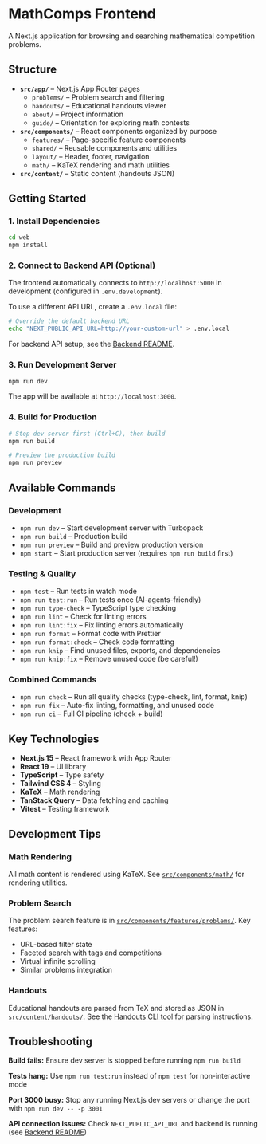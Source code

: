 # MathComps Frontend

A Next.js application for browsing and searching mathematical competition problems.

## Structure

- **`src/app/`** – Next.js App Router pages
  - `problems/` – Problem search and filtering
  - `handouts/` – Educational handouts viewer
  - `about/` – Project information
  - `guide/` – Orientation for exploring math contests
- **`src/components/`** – React components organized by purpose
  - `features/` – Page-specific feature components
  - `shared/` – Reusable components and utilities
  - `layout/` – Header, footer, navigation
  - `math/` – KaTeX rendering and math utilities
- **`src/content/`** – Static content (handouts JSON)

## Getting Started

### 1. Install Dependencies

```bash
cd web
npm install
```

### 2. Connect to Backend API (Optional)

The frontend automatically connects to `http://localhost:5000` in development (configured in `.env.development`).

To use a different API URL, create a `.env.local` file:

```bash
# Override the default backend URL
echo "NEXT_PUBLIC_API_URL=http://your-custom-url" > .env.local
```

For backend API setup, see the [Backend README](../backend/README.md).

### 3. Run Development Server

```bash
npm run dev
```

The app will be available at `http://localhost:3000`.

### 4. Build for Production

```bash
# Stop dev server first (Ctrl+C), then build
npm run build

# Preview the production build
npm run preview
```

## Available Commands

### Development

- `npm run dev` – Start development server with Turbopack
- `npm run build` – Production build
- `npm run preview` – Build and preview production version
- `npm start` – Start production server (requires `npm run build` first)

### Testing & Quality

- `npm test` – Run tests in watch mode
- `npm run test:run` – Run tests once (AI-agents-friendly)
- `npm run type-check` – TypeScript type checking
- `npm run lint` – Check for linting errors
- `npm run lint:fix` – Fix linting errors automatically
- `npm run format` – Format code with Prettier
- `npm run format:check` – Check code formatting
- `npm run knip` – Find unused files, exports, and dependencies
- `npm run knip:fix` – Remove unused code (be careful!)

### Combined Commands

- `npm run check` – Run all quality checks (type-check, lint, format, knip)
- `npm run fix` – Auto-fix linting, formatting, and unused code
- `npm run ci` – Full CI pipeline (check + build)

## Key Technologies

- **Next.js 15** – React framework with App Router
- **React 19** – UI library
- **TypeScript** – Type safety
- **Tailwind CSS 4** – Styling
- **KaTeX** – Math rendering
- **TanStack Query** – Data fetching and caching
- **Vitest** – Testing framework

## Development Tips

### Math Rendering

All math content is rendered using KaTeX. See [`src/components/math/`](src/components/math/) for rendering utilities.

### Problem Search

The problem search feature is in [`src/components/features/problems/`](src/components/features/problems/). Key features:

- URL-based filter state
- Faceted search with tags and competitions
- Virtual infinite scrolling
- Similar problems integration

### Handouts

Educational handouts are parsed from TeX and stored as JSON in [`src/content/handouts/`](src/content/handouts/). See the [Handouts CLI tool](../backend/src/Tools/MathComps.Cli.Handouts/README.md) for parsing instructions.

## Troubleshooting

**Build fails:** Ensure dev server is stopped before running `npm run build`

**Tests hang:** Use `npm run test:run` instead of `npm test` for non-interactive mode

**Port 3000 busy:** Stop any running Next.js dev servers or change the port with `npm run dev -- -p 3001`

**API connection issues:** Check `NEXT_PUBLIC_API_URL` and backend is running (see [Backend README](../backend/README.md))
